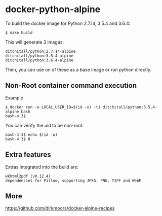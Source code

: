 # docker-python-alpine

To build the docker image for Python 2.7.14, 3.5.4 and 3.6.4:
```
$ make build
```

This will generate 3 images:
```
ditchitall/python:2.7.14-alpine
ditchitall/python:3.5.4-alpine
ditchitall/python:3.6.4-alpine
```

Then, you can use on of these as a base image or run python directly.

## Non-Root container command execution
Example
```
$ docker run -e LOCAL_USER_ID=$(id -u) -ti ditchitall/python:3.5.4-alpine bash
bash-4.3$
```
You can verify the uid to be non-root:
```
bash-4.3$ echo $(id -u)
bash-4.3$ 0
```

## Extra features
Extras integrated into the build are:
```
wkhtml2pdf (v0.12.4)
dependencies for Pillow, supporting JPEG, PNG, TIFF and WebP
```

## More
https://github.com/dirkmoors/docker-alpine-recipes
